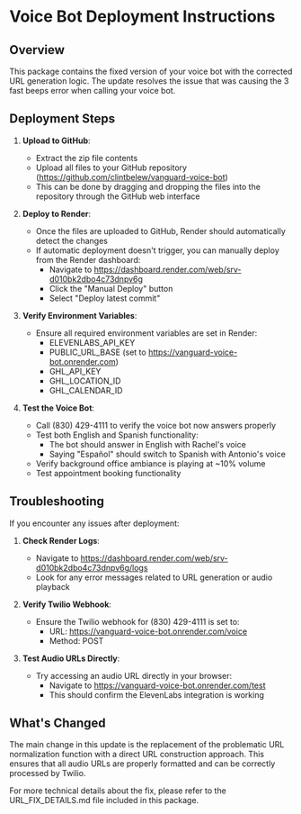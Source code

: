 # Voice Bot Deployment Instructions

## Overview

This package contains the fixed version of your voice bot with the corrected URL generation logic. The update resolves the issue that was causing the 3 fast beeps error when calling your voice bot.

## Deployment Steps

1. **Upload to GitHub**:
   - Extract the zip file contents
   - Upload all files to your GitHub repository (https://github.com/clintbelew/vanguard-voice-bot)
   - This can be done by dragging and dropping the files into the repository through the GitHub web interface

2. **Deploy to Render**:
   - Once the files are uploaded to GitHub, Render should automatically detect the changes
   - If automatic deployment doesn't trigger, you can manually deploy from the Render dashboard:
     - Navigate to https://dashboard.render.com/web/srv-d010bk2dbo4c73dnpv6g
     - Click the "Manual Deploy" button
     - Select "Deploy latest commit"

3. **Verify Environment Variables**:
   - Ensure all required environment variables are set in Render:
     - ELEVENLABS_API_KEY
     - PUBLIC_URL_BASE (set to https://vanguard-voice-bot.onrender.com)
     - GHL_API_KEY
     - GHL_LOCATION_ID
     - GHL_CALENDAR_ID

4. **Test the Voice Bot**:
   - Call (830) 429-4111 to verify the voice bot now answers properly
   - Test both English and Spanish functionality:
     - The bot should answer in English with Rachel's voice
     - Saying "Español" should switch to Spanish with Antonio's voice
   - Verify background office ambiance is playing at ~10% volume
   - Test appointment booking functionality

## Troubleshooting

If you encounter any issues after deployment:

1. **Check Render Logs**:
   - Navigate to https://dashboard.render.com/web/srv-d010bk2dbo4c73dnpv6g/logs
   - Look for any error messages related to URL generation or audio playback

2. **Verify Twilio Webhook**:
   - Ensure the Twilio webhook for (830) 429-4111 is set to:
     - URL: https://vanguard-voice-bot.onrender.com/voice
     - Method: POST

3. **Test Audio URLs Directly**:
   - Try accessing an audio URL directly in your browser:
     - Navigate to https://vanguard-voice-bot.onrender.com/test
     - This should confirm the ElevenLabs integration is working

## What's Changed

The main change in this update is the replacement of the problematic URL normalization function with a direct URL construction approach. This ensures that all audio URLs are properly formatted and can be correctly processed by Twilio.

For more technical details about the fix, please refer to the URL_FIX_DETAILS.md file included in this package.
